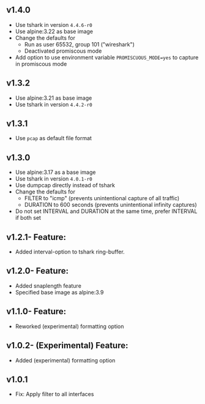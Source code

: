 ## v1.4.0

- Use tshark in version `4.4.6-r0`
- Use alpine:3.22 as base image
- Change the defaults for
  * Run as user 65532, group 101 ("wireshark")
  * Deactivated promiscous mode
- Add option to use environment variable `PROMISCUOUS_MODE=yes` to
  capture in promiscous mode

## v1.3.2

- Use alpine:3.21 as base image
- Use tshark in version `4.4.2-r0`

## v1.3.1

- Use `pcap` as default file format

## v1.3.0

- Use alpine:3.17 as a base image
- Use tshark in version `4.0.1-r0`
- Use dumpcap directly instead of tshark
- Change the defaults for
  * FILTER to "icmp" (prevents unintentional capture of all traffic)
  * DURATION to 600 seconds (prevents unintentional infinity captures)
- Do not set INTERVAL and DURATION at the same time, prefer INTERVAL if both set

## v1.2.1- Feature:

- Added interval-option to tshark ring-buffer.

## v1.2.0- Feature:

- Added snaplength feature
- Specified base image as alpine:3.9

## v1.1.0- Feature:

- Reworked (experimental) formatting option

## v1.0.2- (Experimental) Feature:

- Added (experimental) formatting option

## v1.0.1

- Fix: Apply filter to all interfaces

